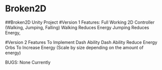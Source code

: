 # Broken2D
##Broken2D Unity Project
#Version 1 Features:
Full Working 2D Controller (Walking, Jumping, Falling)
Walking Reduces Energy
Jumping Reduces Energy,

#Version 2 Features To Implement
Dash Ability
Dash Ability Reduce Energy
Orbs To Increase Energy (Scale by size depending on the amount of energy)


BUGS:
None Currently